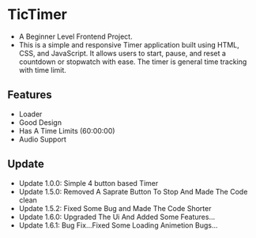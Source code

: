 # TicTimer

- A Beginner Level Frontend Project.
- This is a simple and responsive Timer application built using HTML, CSS, and JavaScript. It allows users to start, pause, and reset a countdown or stopwatch with ease. The timer is general time tracking with time limit.


## Features

- Loader
- Good Design
- Has A Time Limits (60:00:00)
- Audio Support

## Update

- Update 1.0.0: Simple 4 button based Timer
- Update 1.5.0: Removed A Saprate Button To Stop And Made The Code clean
- Update 1.5.2: Fixed Some Bug and Made The Code Shorter
- Update 1.6.0: Upgraded The Ui And Added Some Features...
- Update 1.6.1: Bug Fix...Fixed Some Loading Animetion Bugs...